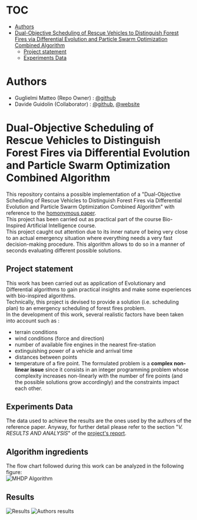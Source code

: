 # TOC
<!--toc:start-->
- [Authors](#authors)
- [Dual-Objective Scheduling of Rescue Vehicles to Distinguish Forest Fires via Differential Evolution and Particle Swarm Optimization Combined Algorithm <a name="introduction"></a>](#dual-objective-scheduling-of-rescue-vehicles-to-distinguish-forest-fires-via-differential-evolution-and-particle-swarm-optimization-combined-algorithm-a-nameintroductiona)
  - [Project statement](#project-statement)
  - [Experiments Data](#experiments-data)
<!--toc:end-->

# Authors
- Guglielmi Matteo (Repo Owner) : [@github](https://github.com/MatteoGuglielmi-tech)
- Davide Guidolin (Collaborator) : [@github](https://github.com/Davide-Guidolin), [@website](https://davideguidolin.com/aboutme/)

# Dual-Objective Scheduling of Rescue Vehicles to Distinguish Forest Fires via Differential Evolution and Particle Swarm Optimization Combined Algorithm <a name="introduction"></a>
This repository contains a possible implementation of a "Dual-Objective Scheduling of Rescue Vehicles to Distinguish Forest Fires via 
Differential Evolution and Particle Swarm Optimization Combined Algorithm" with reference to the [homonymous paper](https://ieeexplore.ieee.org/document/7378948).  
This project has been carried out as practical part of the course Bio-Inspired Artificial Intelligence course.  
This project caught out attention due to its inner nature of being very close to an actual emergency situation where everything needs a 
very fast decision-making procedure. This algorithm allows to do so in a manner of seconds evaluating different possible solutions.

## Project statement
This work has been carried out as application of Evolutionary and Differential algorithms to gain practical insights and make some 
experiences with bio-inspired algorithms.  
Technically, this project is devised to provide a solution (i.e. scheduling plan) to an emergency scheduling of forest fires problem.  
In the development of this work, several realistic factors have been taken into account such as :
- terrain conditions
- wind conditions (force and direction)
- number of available fire engines in the nearest fire-station
- extinguishing power of a vehicle and arrival time 
- distances between points
- temperature of a fire point. 
The formulated problem is a **complex non-linear issue** since it consists in an integer programming problem whose complexity increases
non-linearly with the number of fire points (and the possible solutions grow accordingly) and the constraints impact each other.

## Experiments Data
The data used to achieve the results are the ones used by the authors of the reference paper. Anyway, for further detail please refer to 
the section "*V. RESULTS AND ANALYSIS*" of the [project's report](https://github.com/MatteoGuglielmi-tech/BIAI-PROJECT/blob/main/Report/IEEEtran/Guglielmi_Guidolin.pdf).

## Algorithm ingredients
The flow chart followed during this work can be analyzed in the following figure:  
![MHDP Algorithm](https://github.com/MatteoGuglielmi-tech/BIAI-PROJECT/tree/main/Report/IEEEtran/Images/mhdp_algo.png?raw=true)

## Results 
![Results](https://github.com/MatteoGuglielmi-tech/BIAI-PROJECT/tree/main/Report/IEEEtran/Images/our_results_4_runs.png?raw=true) ![Authors results](https://github.com/MatteoGuglielmi-tech/BIAI-PROJECT/tree/main/Report/IEEEtran/Images/authors_results.png?raw=true)

